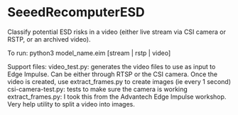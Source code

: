 # SeeedRecomputerESD

Classify potential ESD risks in a video (either live stream via CSI camera or RSTP, or an archived video).

To run: python3 model_name.eim [stream | rstp | video]

Support files:
video_test.py: generates the video files to use as input to Edge Impulse.  Can be either through RTSP or the CSI camera.  Once the video is created, use extract_frames.py to create images (ie every 1 second)
csi-camera-test.py: tests to make sure the camera is working
extract_frames.py: I took this from the Advantech Edge Impulse workshop.  Very help utility to split a video into images.

